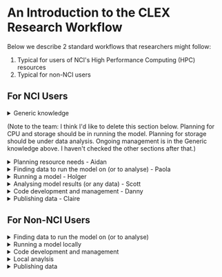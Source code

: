 # An Introduction to the CLEX Research Workflow

Below we describe 2 standard workflows that researchers might follow:

1. Typical for users of NCI's High Performance Computing (HPC) resources
2. Typical for non-NCI users

For NCI Users
-------------
<details><summary>Generic knowledge</summary>

  * [Introduction to NCI](Introduction_to_NCI.md)
  * [Storage management at NCI](Storage_management_at_NCI.md)
  * [Shell](Shell.md)
  * [SSH](SSH.md)
  * [Git Version control](Git.md)
  * [Cloud](Cloud.md)
</details>

(Note to the team: I think I'd like to delete this section below. Planning for CPU and storage should be in running the model. Planning for storage should be under data analysis. Ongoing management is in the Generic knowledge above. I haven't checked the other sections after that.)
<details><summary>Planning resource needs - Aidan</summary>

  * CPU
  * Storage
  * Ongoing management
</details>

<details><summary>Finding data to run the model on (or to analyse) - Paola</summary>

  * Clef
  * NCI data catalogue
  * Geonetwork
  * THREDD link
</details>

<details><summary>Running a model - Holger</summary>

  * Configuring and running the model
    * MOM - Payu
    * The job queue
  * Postprocessing
</details>

<details><summary>Analysing model results (or any data) - Scott</summary>

  * VDI
  * The job queue
  * Xarray
  * Plotting
</details>

<details><summary>Code development and management - Danny</summary>

  * [Fortran development](Fortran.md)
  * Python basics
  * Debugging
  * Version control
    * Svn
    * Git
  * Publishing
</details>

<details><summary>Publishing data - Claire</summary>

  * ???
</details>

For Non-NCI Users
-----------------
<details><summary>Finding data to run the model on (or to analyse)</summary>

  * Clef
  * NCI data catalogue
  * Geonetwork
  * THREDD link
</details>

<details><summary>Running a model locally</summary>
  * ???

</details>

<details><summary>Code development and management</summary>

  * Fortran basics
  * Python basics
  * Debugging
  * Version control
    * Svn
    * Git
  * Publishing
</details>

<details><summary>Local anaylsis</summary>
  * ???

</details>

<details><summary>Publishing data</summary>

  * ???
</details>

